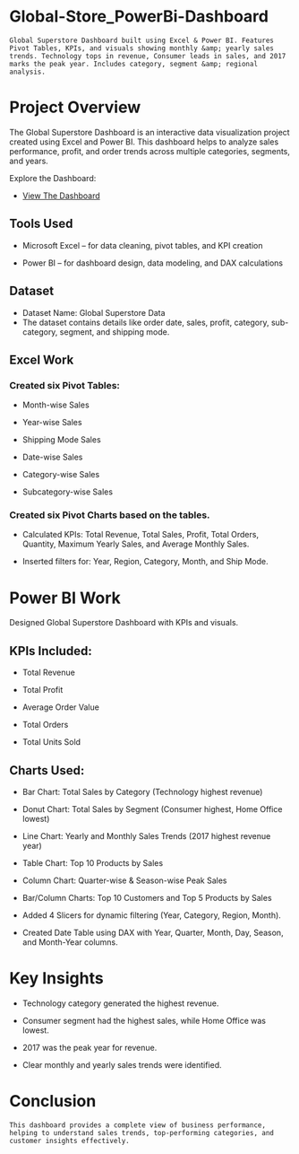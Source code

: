 # Global-Store_PowerBi-Dashboard
    Global Superstore Dashboard built using Excel & Power BI. Features Pivot Tables, KPIs, and visuals showing monthly &amp; yearly sales trends. Technology tops in revenue, Consumer leads in sales, and 2017 marks the peak year. Includes category, segment &amp; regional analysis.
# Project Overview
  The Global Superstore Dashboard is an interactive data visualization project created using Excel and Power BI.
  This dashboard helps to analyze sales performance, profit, and order trends across multiple categories, segments, and years.

Explore the Dashboard: 
- <a href="https://github.com/Dharani1202/Global-SuperStore---PowerBi-Dashboard/blob/main/Global_Superstore_Dashboard.png">View The Dashboard</a>

## Tools Used

- Microsoft Excel – for data cleaning, pivot tables, and KPI creation
    
- Power BI – for dashboard design, data modeling, and DAX calculations

## Dataset

- Dataset Name: Global Superstore Data
- The dataset contains details like order date, sales, profit, category, sub-category, segment, and shipping mode.

## Excel Work

### Created six Pivot Tables:

- Month-wise Sales
    
- Year-wise Sales
    
- Shipping Mode Sales
    
- Date-wise Sales
    
- Category-wise Sales
    
- Subcategory-wise Sales

### Created six Pivot Charts based on the tables.
- Calculated KPIs: Total Revenue, Total Sales, Profit, Total Orders, Quantity, Maximum Yearly Sales, and Average Monthly Sales.
    
- Inserted filters for: Year, Region, Category, Month, and Ship Mode.

# Power BI Work

Designed Global Superstore Dashboard with KPIs and visuals.

## KPIs Included:

- Total Revenue

- Total Profit

- Average Order Value

- Total Orders

- Total Units Sold

## Charts Used:

- Bar Chart: Total Sales by Category (Technology highest revenue)

- Donut Chart: Total Sales by Segment (Consumer highest, Home Office lowest)

- Line Chart: Yearly and Monthly Sales Trends (2017 highest revenue year)

- Table Chart: Top 10 Products by Sales

- Column Chart: Quarter-wise & Season-wise Peak Sales
  
- Bar/Column Charts: Top 10 Customers and Top 5 Products by Sales

- Added 4 Slicers for dynamic filtering (Year, Category, Region, Month).

- Created Date Table using DAX with Year, Quarter, Month, Day, Season, and Month-Year columns.

# Key Insights

- Technology category generated the highest revenue.

- Consumer segment had the highest sales, while Home Office was lowest.

- 2017 was the peak year for revenue.
    
- Clear monthly and yearly sales trends were identified.

# Conclusion

    This dashboard provides a complete view of business performance, helping to understand sales trends, top-performing categories, and customer insights effectively.
